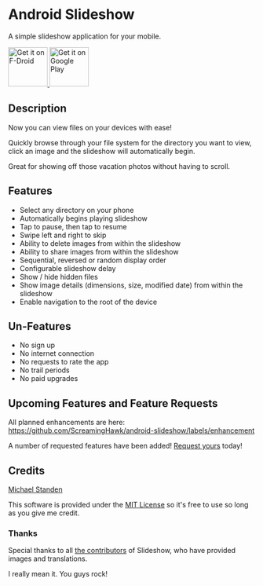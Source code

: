 # Android Slideshow
A simple slideshow application for your mobile.

<a href="https://f-droid.org/repository/browse/?fdid=link.standen.michael.slideshow" target="_blank">
	<img src="https://f-droid.org/badge/get-it-on.png" alt="Get it on F-Droid" height="80"/>
</a>
<a href="https://play.google.com/store/apps/details?id=link.standen.michael.slideshow" target="_blank">
	<img src="https://play.google.com/intl/en_us/badges/images/generic/en-play-badge.png" alt="Get it on Google Play" height="80"/>
</a>

## Description
Now you can view files on your devices with ease!

Quickly browse through your file system for the directory you want to view, click an image and the slideshow will automatically begin.

Great for showing off those vacation photos without having to scroll.

## Features
* Select any directory on your phone
* Automatically begins playing slideshow
* Tap to pause, then tap to resume
* Swipe left and right to skip
* Ability to delete images from within the slideshow
* Ability to share images from within the slideshow
* Sequential, reversed or random display order
* Configurable slideshow delay
* Show / hide hidden files
* Show image details (dimensions, size, modified date) from within the slideshow
* Enable navigation to the root of the device

## Un-Features
* No sign up
* No internet connection
* No requests to rate the app
* No trail periods
* No paid upgrades

## Upcoming Features and Feature Requests
All planned enhancements are here: https://github.com/ScreamingHawk/android-slideshow/labels/enhancement

A number of requested features have been added!
[Request yours](https://github.com/ScreamingHawk/android-slideshow/issues/new) today!

## Credits
[Michael Standen](https://michael.standen.link)

This software is provided under the [MIT License](https://tldrlegal.com/license/mit-license) so it's free to use so long as you give me credit.

### Thanks

Special thanks to all [the contributors](https://github.com/ScreamingHawk/android-slideshow/graphs/contributors) of Slideshow, who have provided images and translations.

I really mean it. You guys rock!
